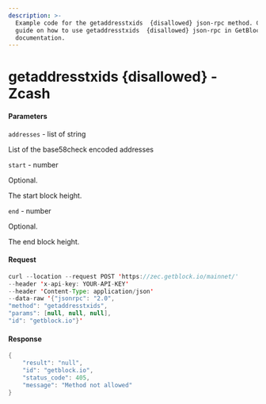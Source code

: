 ```yaml
---
description: >-
  Example code for the getaddresstxids  {disallowed} json-rpc method. Сomplete
  guide on how to use getaddresstxids  {disallowed} json-rpc in GetBlock.io Web3
  documentation.
---
```


# getaddresstxids {disallowed} - Zcash

#### Parameters

`addresses` - list of string

List of the base58check encoded addresses

`start` - number

Optional.

The start block height.

`end` - number

Optional.

The end block height.

#### Request

```java
curl --location --request POST 'https://zec.getblock.io/mainnet/' 
--header 'x-api-key: YOUR-API-KEY' 
--header 'Content-Type: application/json' 
--data-raw '{"jsonrpc": "2.0",
"method": "getaddresstxids",
"params": [null, null, null],
"id": "getblock.io"}'
```

#### Response

```java
{
    "result": "null",
    "id": "getblock.io",
    "status_code": 405,
    "message": "Method not allowed"
}
```
